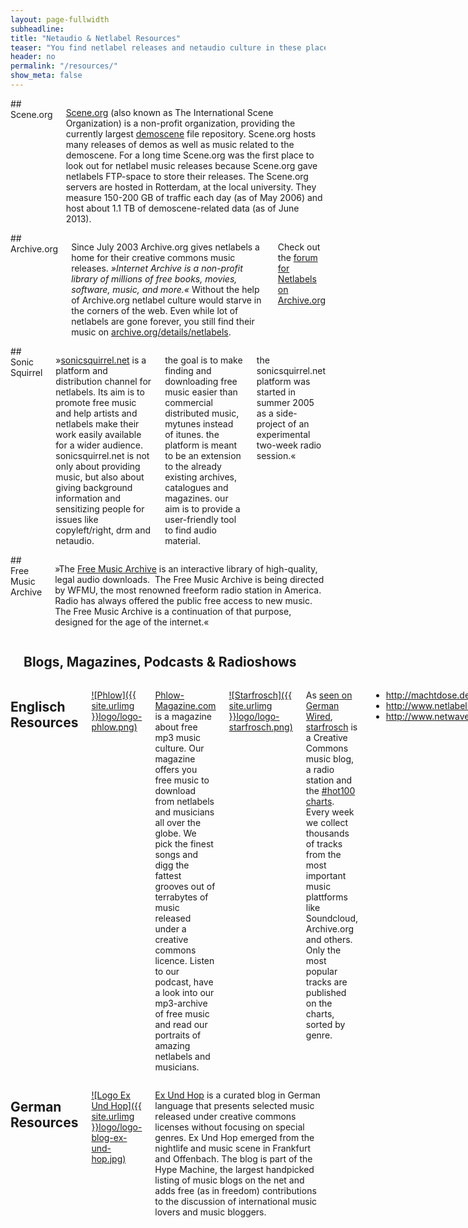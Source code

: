 ```yaml
---
layout: page-fullwidth
subheadline:
title: "Netaudio & Netlabel Resources"
teaser: "You find netlabel releases and netaudio culture in these places fantastic places..."
header: no
permalink: "/resources/"
show_meta: false
---
```

<div class="row">
<div class="medium-6 columns" markdown="1">
## Scene.org

<img src="{{ site.urlimg }}/pages/logo-scene-org-small.jpg" class="right" alt="">[Scene.org][4] (also known as The International Scene Organization) is a non-profit organization, providing the currently largest [demoscene][5] file repository. Scene.org hosts many releases of demos as well as music related to the demoscene. For a long time Scene.org was the first place to look out for netlabel music releases because Scene.org gave netlabels FTP-space to store their releases. The Scene.org servers are hosted in Rotterdam, at the local university. They measure 150-200 GB of traffic each day (as of May 2006) and host about 1.1 TB of demoscene-related data (as of June 2013).


</div><!-- /.medium-6.columns -->
<div class="medium-6 columns" markdown="1">
## Archive.org

<img src="{{ site.urlimg }}/pages/logo-internet-archive-small.jpg" class="right" alt="">Since July 2003 Archive.org gives netlabels a home for their creative commons music releases. *»Internet Archive is a non-profit library of millions of free books, movies, software, music, and more.«* Without the help of Archive.org netlabel culture would starve in the corners of the web. Even while lot of netlabels are gone forever, you still find their music on [archive.org/details/netlabels][3].

Check out the [forum for Netlabels on Archive.org][6]



</div><!-- /.medium-6.columns -->
</div><!-- /.row -->
<div class="row">
<div class="medium-6 columns" markdown="1">
## Sonic Squirrel

»[sonicsquirrel.net][2] is a platform and distribution channel for netlabels. Its aim is to promote free music and help artists and netlabels make their work easily available for a wider audience. sonicsquirrel.net is not only about providing music, but also about giving background information and sensitizing people for issues like copyleft/right, drm and netaudio.

the goal is to make finding and downloading free music easier than commercial distributed music, mytunes instead of itunes. the platform is meant to be an extension to the already existing archives, catalogues and magazines. our aim is to provide a user-friendly tool to find audio material.

the sonicsquirrel.net platform was started in summer 2005 as a side-project of an experimental two-week radio session.«


</div><!-- /.medium-6.columns -->
<div class="medium-6 columns" markdown="1">
## Free Music Archive

<img src="{{ site.urlimg }}/pages/logo-fma-small.png" class="right" alt="">»The [Free Music Archive][1] is an interactive library of high-quality, legal audio downloads.  The Free Music Archive is being directed by WFMU, the most renowned freeform radio station in America.  Radio has always offered the public free access to new music. The Free Music Archive is a continuation of that purpose, designed for the age of the internet.«


</div><!-- /.medium-6.columns -->
</div><!-- /.row -->

<div class="row">
<div class="small-12 columns" markdown="1">
<hr>
<h2>Blogs, Magazines, Podcasts & Radioshows</h2>
</div><!-- /.small-12.columns -->
</div><!-- /.row -->


<div class="row">
<div class="medium-6 columns b30" markdown="1">
<h2 class="b30">Englisch Resources</h2>

[![Phlow]({{ site.urlimg }}logo/logo-phlow.png)][8]

[Phlow-Magazine.com][8] is a magazine about free mp3 music culture. Our magazine offers you free music to download from netlabels and musicians all over the globe. We pick the finest songs and digg the fattest grooves out of terrabytes of music released under a creative commons licence. Listen to our podcast, have a look into our mp3-archive of free music and read our portraits of amazing netlabels and musicians.

[![Starfrosch]({{ site.urlimg }}logo/logo-starfrosch.png)][9]

As [seen on German Wired][10], [starfrosch][9] is a Creative Commons music blog, a radio station and the [#hot100 charts][11]. Every week we collect thousands of tracks from the most important music plattforms like Soundcloud, Archive.org and others. Only the most popular tracks are published on the charts, sorted by genre.


- <http://machtdose.de/tag/podcast>
- <http://www.netlabelism.com/>
- <http://www.netwaves.org/>


</div><!-- /.medium-6.columns -->
<div class="medium-6 columns" markdown="1">

<h2 class="b30">German Resources</h2>

[![Logo Ex Und Hop]({{ site.urlimg }}logo/logo-blog-ex-und-hop.jpg)][7]

[Ex Und Hop][7] is a curated blog in German language that presents selected music released under creative commons licenses without focusing on special genres. Ex Und Hop emerged from the nightlife and music scene in Frankfurt and Offenbach. The blog is part of the Hype Machine, the largest handpicked listing of music blogs on the net and adds free (as in freedom) contributions to the discussion of international music lovers and music bloggers.


</div><!-- /.medium-6.columns -->
</div><!-- /.row -->


 [1]: http://freemusicarchive.org/
 [2]: http://sonicsquirrel.net/
 [3]: https://archive.org/details/netlabels
 [4]: https://www.scene.org/
 [5]: https://en.wikipedia.org/wiki/Demoscene
 [6]: https://archive.org/iathreads/forum-display.php?forum=netlabels
 [7]: http://www.ex-und-hop.net/
 [8]: http://phlow-magazine.com/
 [9]: http://starfrosch.com/
 [10]: https://www.wired.de/collection/latest/so-sehen-die-charts-der-cc-musik-im-netz-aus
 [11]: http://starfrosch.com/hot-100
 [12]: #
 [13]: #
 [14]: #
 [15]: #
 [16]: #
 [17]: #
 [18]: #
 [19]: #
 [20]: #